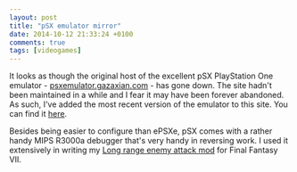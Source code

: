 ```yaml
---
layout: post
title: "pSX emulator mirror"
date: 2014-10-12 21:33:24 +0100
comments: true
tags: [videogames]
---
```


It looks as though the original host of the excellent pSX PlayStation One emulator - [psxemulator.gazaxian.com](http://psxemulator.gazaxian.com/) - has gone down. The site hadn't been maintained in a while and I fear it may have been forever abandoned. As such, I've added the most recent version of the emulator to this site. You can find it [here](http://breck-mckye.com/final-fantasy-modding/pSX_1_13-1220.rar).

<!-- more -->

Besides being easier to configure than ePSXe, pSX comes with a rather handy MIPS R3000a debugger that's very handy in reversing work. I used it extensively in writing my [Long range enemy attack mod](http://forums.qhimm.com/index.php?topic=14998.0) for Final Fantasy VII.
